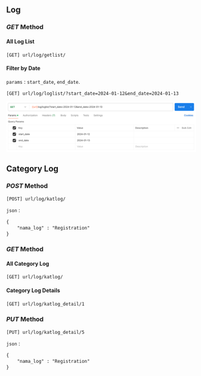 ## Log
### *GET* Method
#### All Log List
````
[GET] url/log/getlist/
````

#### Filter by Date
`params` : `start_date`, `end_date`.
````
[GET] url/log/loglist/?start_date=2024-01-12&end_date=2024-01-13
````

![filterbydate](filterbydatelog.png)

## Category Log
### *POST* Method
````
[POST] url/log/katlog/
````
`json` :
````
{
    "nama_log" : "Registration"
}
````

### *GET* Method
#### All Category Log
````
[GET] url/log/katlog/
````

#### Category Log Details
````
[GET] url/log/katlog_detail/1
````

### *PUT* Method
````
[PUT] url/log/katlog_detail/5
````
`json` :
````
{
    "nama_log" : "Registration"
}
````